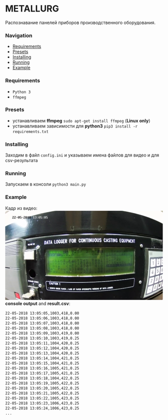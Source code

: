 # METALLURG
 
Распознавание панелей приборов производственного оборудования.

### Navigation
- [Requirements](#requirements)
- [Presets](#presets)
- [Installing](#installing)
- [Running](#running)
- [Example](#example)

### Requirements
- `Python 3`
- `ffmpeg`

### Presets
- устанавливаем **ffmpeg** `sudo apt-get install ffmpeg` (**Linux only**)
- устанавливаем зависимости для **python3** `pip3 install -r requirements.txt`

### Installing
Заходим в файл `config.ini` и указываем имена файлов для видео и для csv-результата

### Running
Запускаем в консоли `python3 main.py`

### Example
Кадр из видео:
![Frame from video](files/example.png)
**console output** and **result.csv**:
```
22-05-2018 13:05:05,1003,418,0.00
22-05-2018 13:05:06,1003,418,0.00
22-05-2018 13:05:07,1003,418,0.00
22-05-2018 13:05:08,1003,418,0.00
22-05-2018 13:05:09,1003,419,0.00
22-05-2018 13:05:10,1003,419,0.25
22-05-2018 13:05:11,1004,420,0.25
22-05-2018 13:05:12,1004,420,0.25
22-05-2018 13:05:13,1004,420,0.25
22-05-2018 13:05:14,1004,421,0.25
22-05-2018 13:05:15,1004,421,0.25
22-05-2018 13:05:16,1005,421,0.25
22-05-2018 13:05:17,1005,421,0.25
22-05-2018 13:05:18,1004,422,0.25
22-05-2018 13:05:19,1005,422,0.25
22-05-2018 13:05:20,1005,422,0.25
22-05-2018 13:05:21,1005,422,0.25
22-05-2018 13:05:22,1005,423,0.25
22-05-2018 13:05:23,1006,423,0.25
22-05-2018 13:05:24,1006,423,0.25
...
```